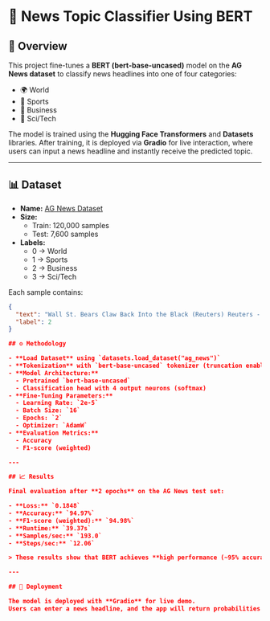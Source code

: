 # 📰 News Topic Classifier Using BERT

## 📌 Overview
This project fine-tunes a **BERT (bert-base-uncased)** model on the **AG News dataset** to classify news headlines into one of four categories:
- 🌍 World  
- 🏅 Sports  
- 💼 Business  
- 🔬 Sci/Tech  

The model is trained using the **Hugging Face Transformers** and **Datasets** libraries. After training, it is deployed via **Gradio** for live interaction, where users can input a news headline and instantly receive the predicted topic.

---

## 📊 Dataset
- **Name:** [AG News Dataset](https://huggingface.co/datasets/ag_news)  
- **Size:**  
  - Train: 120,000 samples  
  - Test: 7,600 samples  
- **Labels:**  
  - 0 → World  
  - 1 → Sports  
  - 2 → Business  
  - 3 → Sci/Tech  

Each sample contains:  
```json
{
  "text": "Wall St. Bears Claw Back Into the Black (Reuters) Reuters - Short-sellers...",
  "label": 2
}

## ⚙️ Methodology

- **Load Dataset** using `datasets.load_dataset("ag_news")`  
- **Tokenization** with `bert-base-uncased` tokenizer (truncation enabled)  
- **Model Architecture:**  
  - Pretrained `bert-base-uncased`  
  - Classification head with 4 output neurons (softmax)  
- **Fine-Tuning Parameters:**  
  - Learning Rate: `2e-5`  
  - Batch Size: `16`  
  - Epochs: `2`  
  - Optimizer: `AdamW`  
- **Evaluation Metrics:**  
  - Accuracy  
  - F1-score (weighted)  

---

## 📈 Results

Final evaluation after **2 epochs** on the AG News test set:

- **Loss:** `0.1848`  
- **Accuracy:** `94.97%`  
- **F1-score (weighted):** `94.98%`  
- **Runtime:** `39.37s`  
- **Samples/sec:** `193.0`  
- **Steps/sec:** `12.06`  

> These results show that BERT achieves **high performance (~95% accuracy & F1)** on news topic classification.

---

## 🚀 Deployment

The model is deployed with **Gradio** for live demo.  
Users can enter a news headline, and the app will return probabilities for each category.